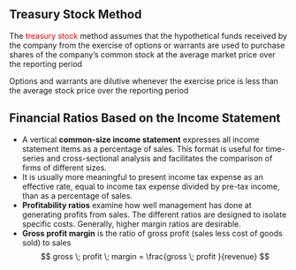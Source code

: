 ## Treasury Stock Method  
<!-- <font color="red">  </font> -->

The <font color="red"> treasury stock </font> method assumes that the hypothetical funds received by the company from the exercise of options or warrants are used to purchase shares of the company’s common stock at the average market price over the reporting period 

Options and warrants are dilutive whenever the exercise price is less than the average stock price over the reporting period 

## Financial Ratios Based on the Income Statement 
- A vertical **common-size income statement** expresses all income statement items as a percentage of sales. This format is useful for time-series and cross-sectional analysis and facilitates the comparison of firms of different sizes. 
- It is usually more meaningful to present income tax expense as an effective rate, equal to income tax expense divided by pre-tax income, than as a percentage of sales. 
- **Profitability ratios** examine how well management has done at generating profits from sales. The different ratios are designed to isolate specific costs. Generally, higher margin ratios are desirable. 
- **Gross profit margin** is the ratio of gross profit (sales less cost of goods sold) to sales 
$$
gross \; profit \; margin = \frac{gross \; profit }{revenue}
$$














